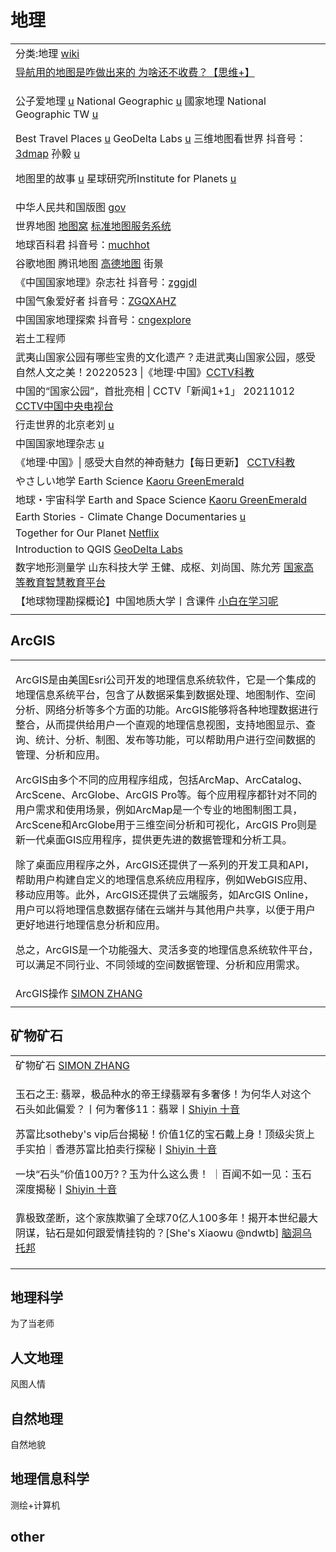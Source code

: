 # 地理

|                                                                                                                                                                                                                                                                                                                                                                                                                                                                                                                                                                                                                                                                                                                                                                                                       |
| ----------------------------------------------------------------------------------------------------------------------------------------------------------------------------------------------------------------------------------------------------------------------------------------------------------------------------------------------------------------------------------------------------------------------------------------------------------------------------------------------------------------------------------------------------------------------------------------------------------------------------------------------------------------------------------------------------------------------------------------------------------------------------------------------------- |
| 分类:地理 [wiki](https://zh.wikipedia.org/zh-hans/Category:%E5%9C%B0%E7%90%86)                                                                                                                                                                                                                                                                                                                                                                                                                                                                                                                                                                                                                                                                                                                            |
| [导航用的地图是咋做出来的 为啥还不收费？【思维+】](https://www.bilibili.com/video/av203303130/)                                                                                                                                                                                                                                                                                                                                                                                                                                                                                                                                                                                                                                                                                                                              |
| <p>公子爱地理 <a href="https://www.youtube.com/channel/UCT1gtwnHxjzgwa1iJ2SSx6A/playlists">u</a>   National Geographic <a href="https://www.youtube.com/c/NatGeo">u</a>   國家地理 National Geographic TW <a href="https://www.youtube.com/@NGCTaiwan">u</a>   </p><p>Best Travel Places <a href="https://www.youtube.com/@besttravelholiday">u</a>   GeoDelta Labs <a href="https://www.youtube.com/@geodeltalabs">u</a>   三维地图看世界 抖音号：<a href="https://www.douyin.com/user/MS4wLjABAAAA80vX8PeWwLGwdySAF5AWK2DodMEYmcBj6Nb8WhKVBG8">3dmap</a>   孙毅 <a href="https://www.youtube.com/@%E5%AD%99%E6%AF%85-h6w/videos">u</a></p><p>地图里的故事 <a href="https://www.youtube.com/@DiTuLiDeGuShi">u</a>   星球研究所Institute for Planets <a href="https://www.youtube.com/@instituteforplanets5807/playlists">u</a>   </p> |
| 中华人民共和国版图 [gov](http://www.gov.cn/guoqing/2017-07/28/content_5043915.htm)                                                                                                                                                                                                                                                                                                                                                                                                                                                                                                                                                                                                                                                                                                                             |
| 世界地图 [地图窝](http://www.onegreen.net/maps/m/world.htm) [标准地图服务系统](http://bzdt.ch.mnr.gov.cn/download.html?superclassName=%25E4%25B8%2596%25E7%2595%258C%25E5%259C%25B0%25E5%259B%25BE)                                                                                                                                                                                                                                                                                                                                                                                                                                                                                                                                                                                                                  |
| 地球百科君 抖音号：[muchhot](https://www.douyin.com/user/MS4wLjABAAAAvpmoev3dai2h09CyS15C6J_Py2JoAsBJN-QrEPt7EEo)                                                                                                                                                                                                                                                                                                                                                                                                                                                                                                                                                                                                                                                                                              |
| 谷歌地图 腾讯地图 [高德地图](https://ditu.amap.com/) 街景                                                                                                                                                                                                                                                                                                                                                                                                                                                                                                                                                                                                                                                                                                                                                           |
| 《中国国家地理》杂志社 抖音号：[zggjdl](https://www.douyin.com/user/MS4wLjABAAAACfTm8VE6Ia7Tzbhh-ehC8Lab6BmAD0lhLozEFQE5sNfbL5rOux0Vl0LtBzDzgnMr)                                                                                                                                                                                                                                                                                                                                                                                                                                                                                                                                                                                                                                                                    |
| 中国气象爱好者 抖音号：[ZGQXAHZ](https://www.douyin.com/user/MS4wLjABAAAA7vfibih-Yt8TM0ynKG6pMp2h-f_zuozPnOFywR8O9IU)                                                                                                                                                                                                                                                                                                                                                                                                                                                                                                                                                                                                                                                                                            |
| 中国国家地理探索 抖音号：[cngexplore](https://www.douyin.com/user/MS4wLjABAAAAzk9SI_JMpz5wBSnhXObAODxMmosqfdsOF1XzdwlXXjmoyAHKlT0QAhz6ZAIiIK6K)                                                                                                                                                                                                                                                                                                                                                                                                                                                                                                                                                                                                                                                                   |
| 岩土工程师                                                                                                                                                                                                                                                                                                                                                                                                                                                                                                                                                                                                                                                                                                                                                                                                 |
| 武夷山国家公园有哪些宝贵的文化遗产？走进武夷山国家公园，感受自然人文之美！20220523 \|《地理·中国》[CCTV科教](https://www.youtube.com/watch?v=HAo2NhQcxQ8)                                                                                                                                                                                                                                                                                                                                                                                                                                                                                                                                                                                                                                                                                          |
| 中国的“国家公园”，首批亮相 \| CCTV「新闻1+1」 20211012 [CCTV中国中央电视台](https://www.youtube.com/watch?v=CG9iEyHgU-s)                                                                                                                                                                                                                                                                                                                                                                                                                                                                                                                                                                                                                                                                                                     |
| 行走世界的北京老刘 [u](https://www.youtube.com/@BeiJingLaoLiu)                                                                                                                                                                                                                                                                                                                                                                                                                                                                                                                                                                                                                                                                                                                                                 |
| 中国国家地理杂志 [u](https://www.youtube.com/@user-dh4mv2ii8l)                                                                                                                                                                                                                                                                                                                                                                                                                                                                                                                                                                                                                                                                                                                                                |
| 《地理·中国》\| 感受大自然的神奇魅力【每日更新】 [CCTV科教](https://www.youtube.com/playlist?list=PL34iN-VUc-drMONb6ISXXXQB7xuyYAbQ9)                                                                                                                                                                                                                                                                                                                                                                                                                                                                                                                                                                                                                                                                                         |
| やさしい地学 Earth Science [Kaoru GreenEmerald](https://www.youtube.com/playlist?list=PLERGeJGfknBRG65URLoEgwXLpD8eCSiiy)                                                                                                                                                                                                                                                                                                                                                                                                                                                                                                                                                                                                                                                                                   |
| 地球・宇宙科学 Earth and Space Science [Kaoru GreenEmerald](https://www.youtube.com/playlist?list=PLERGeJGfknBQU4iSJ8sh5AmhKBdeDst2c)                                                                                                                                                                                                                                                                                                                                                                                                                                                                                                                                                                                                                                                                        |
| Earth Stories - Climate Change Documentaries [u](https://www.youtube.com/@earthstories-climatechange6819)                                                                                                                                                                                                                                                                                                                                                                                                                                                                                                                                                                                                                                                                                             |
| Together for Our Planet [Netflix](https://www.youtube.com/playlist?list=PLvahqwMqN4M0-K2_4QnXAoCDUIbqJq468)                                                                                                                                                                                                                                                                                                                                                                                                                                                                                                                                                                                                                                                                                           |
| Introduction to QGIS [GeoDelta Labs](https://www.youtube.com/playlist?list=PLLxyyob7YmEHFg5xvwszKIo_sNZbczlNC)                                                                                                                                                                                                                                                                                                                                                                                                                                                                                                                                                                                                                                                                                        |
| 数字地形测量学 山东科技大学 王健、成枢、刘尚国、陈允芳 [国家高等教育智慧教育平台](https://higher.smartedu.cn/course/6621a00dbb5c5a80256b12d6)                                                                                                                                                                                                                                                                                                                                                                                                                                                                                                                                                                                                                                                                                               |
| 【地球物理勘探概论】中国地质大学丨含课件 [小白在学习呢](https://www.bilibili.com/video/BV1dZ4y1G79a/)                                                                                                                                                                                                                                                                                                                                                                                                                                                                                                                                                                                                                                                                                                                           |
|                                                                                                                                                                                                                                                                                                                                                                                                                                                                                                                                                                                                                                                                                                                                                                                                       |

##

## ArcGIS

|                                                                                                                                                                                                                                                                                                                                                                                                                                                                                                                                                                                                                |
| -------------------------------------------------------------------------------------------------------------------------------------------------------------------------------------------------------------------------------------------------------------------------------------------------------------------------------------------------------------------------------------------------------------------------------------------------------------------------------------------------------------------------------------------------------------------------------------------------------------- |
| <p>ArcGIS是由美国Esri公司开发的地理信息系统软件，它是一个集成的地理信息系统平台，包含了从数据采集到数据处理、地图制作、空间分析、网络分析等多个方面的功能。ArcGIS能够将各种地理数据进行整合，从而提供给用户一个直观的地理信息视图，支持地图显示、查询、统计、分析、制图、发布等功能，可以帮助用户进行空间数据的管理、分析和应用。</p><p>ArcGIS由多个不同的应用程序组成，包括ArcMap、ArcCatalog、ArcScene、ArcGlobe、ArcGIS Pro等。每个应用程序都针对不同的用户需求和使用场景，例如ArcMap是一个专业的地图制图工具，ArcScene和ArcGlobe用于三维空间分析和可视化，ArcGIS Pro则是新一代桌面GIS应用程序，提供更先进的数据管理和分析工具。</p><p>除了桌面应用程序之外，ArcGIS还提供了一系列的开发工具和API，帮助用户构建自定义的地理信息系统应用程序，例如WebGIS应用、移动应用等。此外，ArcGIS还提供了云端服务，如ArcGIS Online，用户可以将地理信息数据存储在云端并与其他用户共享，以便于用户更好地进行地理信息分析和应用。</p><p>总之，ArcGIS是一个功能强大、灵活多变的地理信息系统软件平台，可以满足不同行业、不同领域的空间数据管理、分析和应用需求。</p> |
| ArcGIS操作 [SIMON ZHANG](https://www.youtube.com/playlist?list=PLfS-ql7l3FgS2_cjx4BFPgEkICDxfQcfX)                                                                                                                                                                                                                                                                                                                                                                                                                                                                                                               |
|                                                                                                                                                                                                                                                                                                                                                                                                                                                                                                                                                                                                                |

## 矿物矿石

|                                                                                                                                                                                                                                                                                                                                                                           |
| ------------------------------------------------------------------------------------------------------------------------------------------------------------------------------------------------------------------------------------------------------------------------------------------------------------------------------------------------------------------------- |
| 矿物矿石 [SIMON ZHANG](https://www.youtube.com/playlist?list=PLfS-ql7l3FgTYvNZGv8pDdC1EMx7roh-0)                                                                                                                                                                                                                                                                              |
| <p>玉石之王: 翡翠，极品种水的帝王绿翡翠有多奢侈！为何华人对这个石头如此偏爱？丨何为奢侈11：翡翠丨<a href="https://www.youtube.com/watch?v=_RYl6y2FTB0">Shiyin 十音</a></p><p>苏富比sotheby's vip后台揭秘！价值1亿的宝石戴上身！顶级尖货上手实拍｜香港苏富比拍卖行探秘丨<a href="https://www.youtube.com/watch?v=he5JQZsk5AI">Shiyin 十音</a></p><p>一块“石头”价值100万?？玉为什么这么贵！ ｜百闻不如一见：玉石深度揭秘丨<a href="https://www.youtube.com/watch?v=pA-yoRwBp20">Shiyin 十音</a></p> |
| 靠极致垄断，这个家族欺骗了全球70亿人100多年！揭开本世纪最大阴谋，钻石是如何跟爱情挂钩的？\[She's Xiaowu @ndwtb] [脑洞乌托邦](https://www.youtube.com/watch?v=KYP-k0AEpZs)                                                                                                                                                                                                                                                |
|                                                                                                                                                                                                                                                                                                                                                                           |
|                                                                                                                                                                                                                                                                                                                                                                           |
|                                                                                                                                                                                                                                                                                                                                                                           |



## 地理科学

为了当老师

## 人文地理

风图人情

## 自然地理

自然地貌

## 地理信息科学

测绘+计算机

## other
